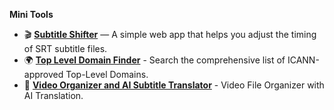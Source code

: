 **Mini Tools**

- 🎬 [**Subtitle Shifter**](https://subtitle-shifter.vercel.app) — A simple web app that helps you adjust the timing of SRT subtitle files.
- 🌍 [**Top Level Domain Finder**](https://tld-finder.vercel.app/) - Search the comprehensive list of ICANN-approved Top-Level Domains.
- 📂 [**Video Organizer and AI Subtitle Translator**](https://github.com/hdytrfli/nichi) - Video File Organizer with AI Translation.
